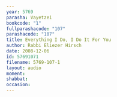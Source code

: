 ```yaml
---
year: 5769
parasha: Vayetzei
bookcode: "1"
fullparashacode: "107"
parashacode: "107"
title: Everything I Do, I Do It For You
author: Rabbi Eliezer Hirsch
date: 2008-12-06
id: 57691071
filename: 5769-107-1
layout: audio
moment: 
shabbat: 
occasion: 
---
```


